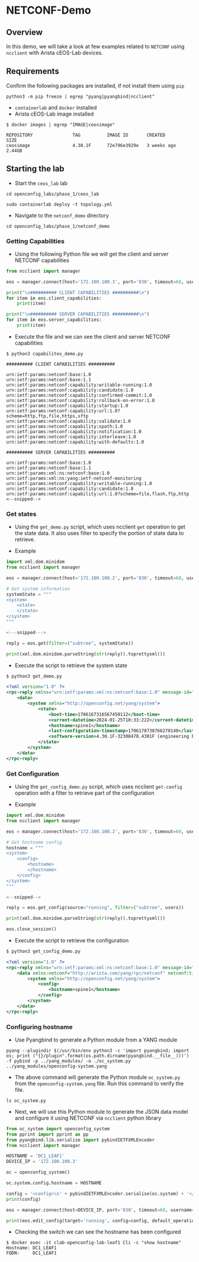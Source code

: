 # NETCONF-Demo

## Overview

In this demo, we will take a look at few examples related to `NETCONF` using `ncclient` with Arista cEOS-Lab devices.

## Requirements

Confirm the following packages are installed, if not install them using `pip`

```shell
python3 -m pip freeze | egrep "pyang|pyangbind|ncclient"
```

* `containerlab` and `docker` installed
* Arista cEOS-Lab image installed

```shell
$ docker images | egrep "IMAGE|ceosimage"

REPOSITORY               TAG          IMAGE ID       CREATED         SIZE
ceosimage                4.30.1F      72e796e3929e   3 weeks ago     2.44GB
```

## Starting the lab

* Start the `ceos_lab` lab

```shell
cd openconfig_labs/phase_1/ceos_lab

sudo containerlab deploy -t topology.yml
```

* Navigate to the `netconf_demo` directory

```shell
cd openconfig_labs/phase_1/netconf_demo
```

### Getting Capabilities

* Using the following Python file we will get the client and server NETCONF capabilities

```python
from ncclient import manager

eos = manager.connect(host='172.100.100.3', port='830', timeout=60, username='admin', password='admin', hostkey_verify=False)

print("\n########## CLIENT CAPABILITIES ##########\n")
for item in eos.client_capabilities:
    print(item)

print("\n########## SERVER CAPABILITIES ##########\n")
for item in eos.server_capabilities:
    print(item)
```

* Execute the file and we can see the client and server NETCONF capabilities

```shell
$ python3 capabilites_demo.py

########## CLIENT CAPABILITIES ##########

urn:ietf:params:netconf:base:1.0
urn:ietf:params:netconf:base:1.1
urn:ietf:params:netconf:capability:writable-running:1.0
urn:ietf:params:netconf:capability:candidate:1.0
urn:ietf:params:netconf:capability:confirmed-commit:1.0
urn:ietf:params:netconf:capability:rollback-on-error:1.0
urn:ietf:params:netconf:capability:startup:1.0
urn:ietf:params:netconf:capability:url:1.0?scheme=http,ftp,file,https,sftp
urn:ietf:params:netconf:capability:validate:1.0
urn:ietf:params:netconf:capability:xpath:1.0
urn:ietf:params:netconf:capability:notification:1.0
urn:ietf:params:netconf:capability:interleave:1.0
urn:ietf:params:netconf:capability:with-defaults:1.0

########## SERVER CAPABILITIES ##########

urn:ietf:params:netconf:base:1.0
urn:ietf:params:netconf:base:1.1
urn:ietf:params:xml:ns:netconf:base:1.0
urn:ietf:params:xml:ns:yang:ietf-netconf-monitoring
urn:ietf:params:netconf:capability:writable-running:1.0
urn:ietf:params:netconf:capability:candidate:1.0
urn:ietf:params:netconf:capability:url:1.0?scheme=file,flash,ftp,http
<--snipped-->
```

### Get states

* Using the `get_demo.py` script, which uses ncclient `get` operation to get the state data. It also uses filter to specify the portion of state data to retrieve.

* Example

```python
import xml.dom.minidom
from ncclient import manager

eos = manager.connect(host='172.100.100.2', port='830', timeout=60, username='admin', password='admin', hostkey_verify=False)

# Get system information
systemState = """
<system>
    <state>
    </state>
</system>
"""

<---snipped--->

reply = eos.get(filter=("subtree", systemState))

print(xml.dom.minidom.parseString(str(reply)).toprettyxml())
```

* Execute the script to retrieve the system state

```xml
$ python3 get_demo.py

<?xml version="1.0" ?>
<rpc-reply xmlns="urn:ietf:params:xml:ns:netconf:base:1.0" message-id="urn:uuid:431b9fed-ab51-4342-8719-e90a543e2a22">
	<data>
		<system xmlns="http://openconfig.net/yang/system">
			<state>
				<boot-time>1706167316567450112</boot-time>
				<current-datetime>2024-01-25T10:33:22Z</current-datetime>
				<hostname>spine1</hostname>
				<last-configuration-timestamp>1706178738766270140</last-configuration-timestamp>
				<software-version>4.30.1F-32308478.4301F (engineering build)</software-version>
			</state>
		</system>
	</data>
</rpc-reply>
```

### Get Configuration

* Using the `get_config_demo.py` script, which uses ncclient `get-config` operation with a filter to retrieve part of the configuration

* Example

```python
import xml.dom.minidom
from ncclient import manager

eos = manager.connect(host='172.100.100.2', port='830', timeout=60, username='admin', password='admin', hostkey_verify=False)

# Get hostname config
hostname = """
<system>
    <config>
        <hostname>
        </hostname>
    </config>
</system>
"""

<--snipped-->

reply = eos.get_config(source="running", filter=("subtree", users))

print(xml.dom.minidom.parseString(str(reply)).toprettyxml())

eos.close_session()
```

* Execute the script to retrieve the configuration

```xml
$ python3 get_config_demo.py

<?xml version="1.0" ?>
<rpc-reply xmlns="urn:ietf:params:xml:ns:netconf:base:1.0" message-id="urn:uuid:5ca1dad0-7550-4bd7-be52-67af33d00b23">
	<data xmlns:netconf="http://arista.com/yang/rpc/netconf" netconf:time-modified="2024-01-30T06:53:00.775202565Z">
		<system xmlns="http://openconfig.net/yang/system">
			<config>
				<hostname>spine1</hostname>
			</config>
		</system>
	</data>
</rpc-reply> 
```

### Configuring hostname

* Use Pyangbind to generate a Python module from a YANG module

```shell
pyang --plugindir $(/usr/bin/env python3 -c 'import pyangbind; import os; print ("{}/plugin".format(os.path.dirname(pyangbind.__file__)))') -f pybind -p ../yang_modules/ -o ./oc_system.py ../yang_modules/openconfig-system.yang
```

* The above command will generate the Python module `oc_system.py` from the `openconfig-system.yang` file. Run this command to verify the file.

```shell
ls oc_system.py
```

* Next, we will use this Python module to generate the JSON data model and configure it using NETCONF via `ncclient` python library

```python
from oc_system import openconfig_system
from pprint import pprint as pp
from pyangbind.lib.serialise import pybindIETFXMLEncoder
from ncclient import manager

HOSTNAME = 'DC1_LEAF1'
DEVICE_IP = '172.100.100.3'

oc = openconfig_system()

oc.system.config.hostname = HOSTNAME

config = '<config>\n' + pybindIETFXMLEncoder.serialise(oc.system) + '</config>\n'
print(config)

eos = manager.connect(host=DEVICE_IP, port='830', timeout=60, username='admin', password='admin', hostkey_verify=False)

print(eos.edit_config(target='running', config=config, default_operation='merge'))
```

* Checking the switch we can see the hostname has been configured

```shell
$ docker exec -it clab-openconfig-lab-leaf1 Cli -c "show hostname"
Hostname: DC1_LEAF1
FQDN:     DC1_LEAF1
```
